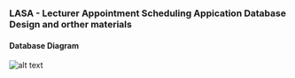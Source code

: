 ### LASA - Lecturer Appointment Scheduling Appication Database Design and orther materials

#### Database Diagram
![alt text](https://github.com/SWP302Group2/lasa-database/materials/main/DatabaseDiagram.png?raw=true)